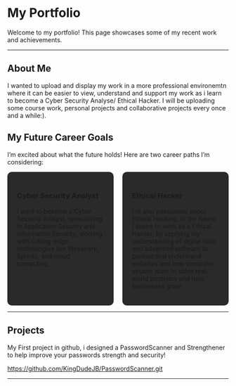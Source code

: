 # My Portfolio

Welcome to my portfolio! This page showcases some of my recent work and achievements. 

---

## About Me

I wanted to upload and display my work in a more professional environemtn where it can be easier to view, understand and support my work as i learn to become a Cyber Security Analyse/ Ethical Hacker. I will be uploading some course work, personal projects and collaborative projects every once and a while:).

## My Future Career Goals

I’m excited about what the future holds! Here are two career paths I’m considering:

<div style="display: flex; justify-content: space-between; gap: 20px;">
  <div style="flex: 1; border: 2px solid #2a2a2a  ; border-radius: 10px; padding: 20px; background-color: #2a2a2a  ;">
    <h3>Cyber Security Analyst</h3>
    <p>I want to become a Cyber Security Analyst, specializing in Application Security and Information Security, working with cutting-edge technologies like Wireshark, Sprinto, and cloud computing.</p>
  </div>
  
  <div style="flex: 1; border: 2px solid #2a2a2a  ; border-radius: 10px; padding: 20px; background-color: #2a2a2a  ;">
    <h3>Ethical Hacker</h3>
    <p>I'm also passionate about Ethical Hacking. In the future, I aspire to work as a Ethical Hacker, by applying my understanding of digital tools and advanced software to pentest and understand websites and how computer viruses work to solve real-world problems and help businesses grow.</p>
  </div>
</div>

---

## Projects

My First project in github, i designed a PasswordScanner and Strengthener to help improve your passwords strength and security!

https://github.com/KingDudeJB/PasswordScanner.git

---

